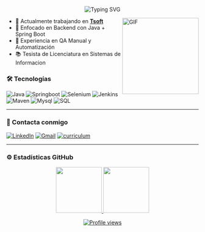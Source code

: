 <p align="center">
  <img src="https://readme-typing-svg.herokuapp.com?font=Indie+Flower&size=33&pause=400&center=true&color=F7F7F7&width=350&lines=Hola!+Soy+Mateo+%F0%9F%91%8B;Desarrollador+Java;T%C3%A9cnico+en+Inform%C3%A1tica+;Analista+de+Sistemas" alt="Typing SVG" /></p>

<img align="right" alt="GIF" height="200px" src="https://user-images.githubusercontent.com/74038190/214375888-0dc62524-fb43-43fd-9479-098b471d1b9c.gif" />

- 💼 Actualmente trabajando en [**Tsoft**](www.tsoftglobal.com)
- 🚀 Enfocado en Backend con Java + Spring Boot  
- 🧪 Experiencia en QA Manual y Automatización  
- 📚 Tesista de Licenciatura en Sistemas de Informacion

### 🛠️ Tecnologías

  ![Java](http://img.shields.io/badge/-Java-e8892f?style=flat-square&logo=java&logo)
  ![Springboot](http://img.shields.io/badge/-Springboot-629e3a?style=flat-square&logo=springboot&logoColor=white)
  ![Selenium](https://img.shields.io/badge/-Selenium-43B02A?style=flat-square&logo=selenium&logoColor=white)
  ![Jenkins](https://img.shields.io/badge/-Jenkins-D33833?style=flat-square&logo=jenkins&logoColor=white)
  ![Maven](http://img.shields.io/badge/-Maven-white?style=flat-square&logo=apachemaven&logoColor=bc2043)
  ![Mysql](http://img.shields.io/badge/-Mysql-white?style=flat-square&logo=mysql)
  ![SQL](https://img.shields.io/badge/-SQL-000000?style=flat&logo=postgresql)
  
---

### 💬 Contacta conmigo
<p>
<a href="https://www.linkedin.com/in/mlunabazan/"><img src="https://img.shields.io/badge/linkedin-%230A66C2.svg?style=plastic&logo=linkedin&logoColor=white" alt="LinkedIn"/></a>
<a href="mailto:melb201196@gmail.com"><img img src="https://img.shields.io/badge/gmail-%23EA4335.svg?style=plastic&logo=gmail&logoColor=white" alt="Gmail"/></a>
<a href="[https://drive.google.com/file/d/XXXXXXXXXXXX/view?usp=sharing](https://drive.google.com/file/d/1PCt2Fax2Akj-lA6KZXA3Oa9vymmRBi-f/view?usp=sharing)">
  <img src="https://img.shields.io/badge/curriculum-%234285F4.svg?style=plastic&logo=googledrive&logoColor=white" alt="curriculum"/>
</a>

</p>

---

### ⚙️&nbsp;Estadísticas GitHub

<p align="center">
  <a href="https://github.com/melb96">
    <img height="120em" src="https://github-readme-stats-eight-theta.vercel.app/api?username=melb96&show_icons=true&theme=algolia&include_all_commits=true&count_private=true"/>
  </a>
  <a href="https://github.com/melb96">
    <img height="120em" src="https://github-readme-stats-eight-theta.vercel.app/api/top-langs/?username=melb96&layout=compact&langs_count=8&theme=algolia"/>
  </a>
</p>

<p align="center">
  <a href="https://github.com/melb96">
    <img src="https://komarev.com/ghpvc/?username=melb96&color=blue&style=flat" alt="Profile views"/>
  </a>
</p>
